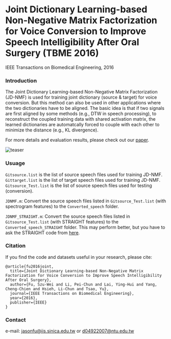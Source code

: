 # Joint Dictionary Learning-based Non-Negative Matrix Factorization for Voice Conversion to Improve Speech Intelligibility After Oral Surgery (TBME 2016)


IEEE Transactions on Biomedical Engineering, 2016


### Introduction
The Joint Dictionary Learning-based Non-Negative Matrix Factorization (JD-NMF) is used for training joint dictionary (source & target) for voice conversion. But this method can also be used in other applications where the two dictionaries have to be aligned. The basic idea is that if two signals are first aligned by some methods (e.g., DTW in speech processing), to reconstruct the coupled training data with shared activation matrix, the learned dictionaries are automatcally forced to couple with each other to minimize the distance (e.g., KL divergence).


For more details and evaluation results, please check out our  [paper](http://ieeexplore.ieee.org/document/7797132/).

![teaser](https://jasonswfu.github.io/JasonFu.github.io/images/Joint_NMF.png)

### Usuage

`Gitsource.list` is the list of source speech files used for training JD-NMF.
`Gittarget.list` is the list of target speech files used for training JD-NMF.
`Gitsource_Test.list` is the list of source speech files used for testing (conversion).

`JDNMF.m`: Convert the source speech files listed in `Gitsource_Test.list` (with spectrogram features) to the `Converted_speech` folder.


`JDNMF_STRAIGHT.m`: Convert the source speech files listed in `Gitsource_Test.list` (with STRAIGHT features) to the `Converted_speech_STRAIGHT` folder. This may perform better, but you have to ask the STRAIGHT code from [here](http://www.wakayama-u.ac.jp/~kawahara/index-e.html).


### Citation

If you find the code and datasets useful in your research, please cite:

    @article{fu2016joint,
      title={Joint Dictionary Learning-based Non-Negative Matrix Factorization for Voice Conversion to Improve Speech Intelligibility After Oral Surgery},
      author={Fu, Szu-Wei and Li, Pei-Chun and Lai, Ying-Hui and Yang, Cheng-Chien and Hsieh, Li-Chun and Tsao, Yu},
      journal={IEEE Transactions on Biomedical Engineering},
      year={2016},
      publisher={IEEE}
    }
    
### Contact

e-mail: jasonfu@iis.sinica.edu.tw or d04922007@ntu.edu.tw

